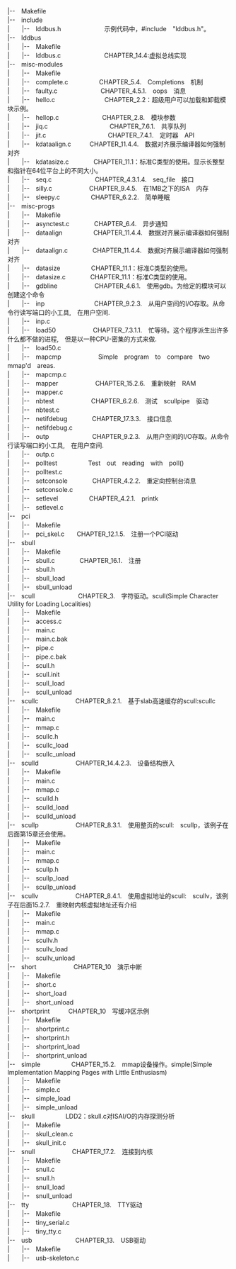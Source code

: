 |--　Makefile<br>
|--　include<br>
|　　|--　lddbus.h　　　　　　　示例代码中，#include　"lddbus.h"。<br>
|--　lddbus<br>
|　　|--　Makefile<br>
|　　|--　lddbus.c　　　　　　　CHAPTER_14.4:虚拟总线实现<br>
|--　misc-modules<br>
|　　|--　Makefile<br>
|　　|--　complete.c　　　　　CHAPTER_5.4.　Completions　机制<br>
|　　|--　faulty.c　　　　　　　CHAPTER_4.5.1.　oops　消息<br>
|　　|--　hello.c　　　　　　　　CHAPTER_2.2：超级用户可以加载和卸载模块示例。<br>
|　　|--　hellop.c　　　　　　　CHAPTER_2.8.　模块参数<br>
|　　|--　jiq.c　　　　　　　　　　CHAPTER_7.6.1.　共享队列<br>
|　　|--　jit.c　　　　　　　　　　CHAPTER_7.4.1.　定时器　API<br>
|　　|--　kdataalign.c　　　CHAPTER_11.4.4.　数据对齐展示编译器如何强制对齐<br>
|　　|--　kdatasize.c　　　　CHAPTER_11.1：标准C类型的使用。显示长整型和指针在64位平台上的不同大小。<br>
|　　|--　seq.c　　　　　　　CHAPTER_4.3.1.4.　seq_file　接口<br>
|　　|--　silly.c　　　　　　CHAPTER_9.4.5.　在1MB之下的ISA　内存<br>
|　　|--　sleepy.c　　　　　CHAPTER_6.2.2.　简单睡眠<br>
|--　misc-progs<br>
|　　|--　Makefile<br>
|　　|--　asynctest.c　　　　CHAPTER_6.4.　异步通知<br>
|　　|--　dataalign　　　　　CHAPTER_11.4.4.　数据对齐展示编译器如何强制对齐<br>
|　　|--　dataalign.c　　　　CHAPTER_11.4.4.　数据对齐展示编译器如何强制对齐<br>
|　　|--　datasize　　　　　CHAPTER_11.1：标准C类型的使用。<br>
|　　|--　datasize.c　　　　CHAPTER_11.1：标准C类型的使用。<br>
|　　|--　gdbline　　　　　　CHAPTER_4.6.1.　使用gdb。为给定的模块可以创建这个命令<br>
|　　|--　inp　　　　　　　　CHAPTER_9.2.3.　从用户空间的I/O存取。从命令行读写端口的小工具,　在用户空间.<br>
|　　|--　inp.c<br>
|　　|--　load50　　　　　　CHAPTER_7.3.1.1.　忙等待。这个程序派生出许多什么都不做的进程,　但是以一种CPU-密集的方式来做.<br>
|　　|--　load50.c<br>
|　　|--　mapcmp　　　　　　Simple　program　to　compare　two　mmap'd　areas.<br>
|　　|--　mapcmp.c<br>
|　　|--　mapper　　　　　　CHAPTER_15.2.6.　重新映射　RAM<br>
|　　|--　mapper.c<br>
|　　|--　nbtest　　　　　　CHAPTER_6.2.6.　测试　scullpipe　驱动<br>
|　　|--　nbtest.c<br>
|　　|--　netifdebug　　　　CHAPTER_17.3.3.　接口信息<br>
|　　|--　netifdebug.c<br>
|　　|--　outp　　　　　　　CHAPTER_9.2.3.　从用户空间的I/O存取。从命令行读写端口的小工具,　在用户空间.<br>
|　　|--　outp.c<br>
|　　|--　polltest　　　　　Test　out　reading　with　poll()<br>
|　　|--　polltest.c<br>
|　　|--　setconsole　　　　CHAPTER_4.2.2.　重定向控制台消息<br>
|　　|--　setconsole.c<br>
|　　|--　setlevel　　　　　CHAPTER_4.2.1.　printk<br>
|　　|--　setlevel.c<br>
|--　pci<br>
|　　|--　Makefile<br>
|　　|--　pci_skel.c　　CHAPTER_12.1.5.　注册一个PCI驱动<br>
|--　sbull<br>
|　　|--　Makefile<br>
|　　|--　sbull.c　　　　CHAPTER_16.1.　注册<br>
|　　|--　sbull.h<br>
|　　|--　sbull_load<br>
|　　|--　sbull_unload<br>
|--　scull　　　　　　　CHAPTER_3.　字符驱动。scull(Simple Character Utility for Loading Localities)<br>
|　　|--　Makefile<br>
|　　|--　access.c<br>
|　　|--　main.c<br>
|　　|--　main.c.bak<br>
|　　|--　pipe.c<br>
|　　|--　pipe.c.bak<br>
|　　|--　scull.h<br>
|　　|--　scull.init<br>
|　　|--　scull_load<br>
|　　|--　scull_unload<br>
|--　scullc　　　　　　CHAPTER_8.2.1.　基于slab高速缓存的scull:scullc<br>
|　　|--　Makefile<br>
|　　|--　main.c<br>
|　　|--　mmap.c<br>
|　　|--　scullc.h<br>
|　　|--　scullc_load<br>
|　　|--　scullc_unload<br>
|--　sculld　　　　　　CHAPTER_14.4.2.3.　设备结构嵌入<br>
|　　|--　Makefile<br>
|　　|--　main.c<br>
|　　|--　mmap.c<br>
|　　|--　sculld.h<br>
|　　|--　sculld_load<br>
|　　|--　sculld_unload<br>
|--　scullp　　　　　　CHAPTER_8.3.1.　使用整页的scull:　scullp，该例子在后面第15章还会使用。<br>
|　　|--　Makefile<br>
|　　|--　main.c<br>
|　　|--　mmap.c<br>
|　　|--　scullp.h<br>
|　　|--　scullp_load<br>
|　　|--　scullp_unload<br>
|--　scullv　　　　　　CHAPTER_8.4.1.　使用虚拟地址的scull:　scullv，该例子在后面15.2.7.　重映射内核虚拟地址还有介绍<br>
|　　|--　Makefile<br>
|　　|--　main.c<br>
|　　|--　mmap.c<br>
|　　|--　scullv.h<br>
|　　|--　scullv_load<br>
|　　|--　scullv_unload<br>
|--　short　　　　　　CHAPTER_10　演示中断<br>
|　　|--　Makefile<br>
|　　|--　short.c<br>
|　　|--　short_load<br>
|　　|--　short_unload<br>
|--　shortprint　　　CHAPTER_10　写缓冲区示例<br>
|　　|--　Makefile<br>
|　　|--　shortprint.c<br>
|　　|--　shortprint.h<br>
|　　|--　shortprint_load<br>
|　　|--　shortprint_unload<br>
|--　simple　　　　　CHAPTER_15.2.　mmap设备操作。simple(Simple Implementation Mapping Pages with Little Enthusiasm)<br>
|　　|--　Makefile<br>
|　　|--　simple.c<br>
|　　|--　simple_load<br>
|　　|--　simple_unload<br>
|--　skull　　　　　LDD2：skull.c对ISAI/O的内存探测分析<br>
|　　|--　Makefile<br>
|　　|--　skull_clean.c<br>
|　　|--　skull_init.c<br>
|--　snull　　　　　　CHAPTER_17.2.　连接到内核<br>
|　　|--　Makefile<br>
|　　|--　snull.c<br>
|　　|--　snull.h<br>
|　　|--　snull_load<br>
|　　|--　snull_unload<br>
|--　tty　　　　　　　CHAPTER_18.　TTY驱动<br>
|　　|--　Makefile<br>
|　　|--　tiny_serial.c<br>
|　　|--　tiny_tty.c<br>
|--　usb　　　　　　　CHAPTER_13.　USB驱动<br>
|　　|--　Makefile<br>
|　　|--　usb-skeleton.c<br>